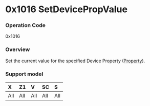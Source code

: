 # 0x1016 SetDevicePropValue

### Operation Code

0x1016

### Overview

Set the current value for the specified Device Property ([Property](../property.md)).

### Support model

| X | Z1 | V | SC | S |
|:--|:--|:--|:--|:--|
| All | All | All | All | All |
